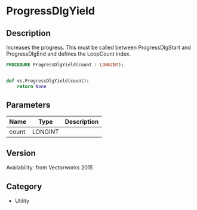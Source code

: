 # ProgressDlgYield

## Description
Increases the progress. This must be called between ProgressDlgStart and ProgressDlgEnd and defines the LoopCount index.

```pascal
PROCEDURE ProgressDlgYield(count : LONGINT);
```

```python

def vs.ProgressDlgYield(count):
    return None
```

## Parameters
|Name|Type|Description|
|---|---|---|
|count|LONGINT||

## Version
Availability: from Vectorworks 2015
## Category
* Utility

